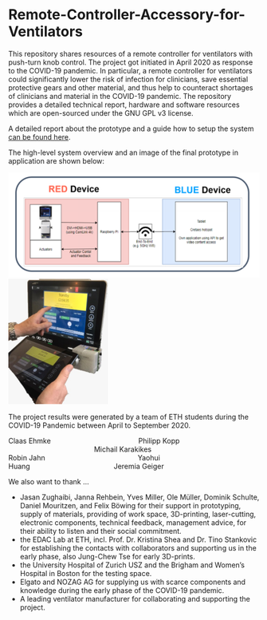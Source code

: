 # Remote-Controller-Accessory-for-Ventilators
This repository shares resources of a remote controller for ventilators with push-turn knob control. The project got initiated in April 2020 as response to the COVID-19 pandemic. In particular, a remote controller for ventilators could significantly lower the risk of infection for clinicians, save essential protective gears and other material, and thus help to counteract shortages of clinicians and material in the COVID-19 pandemic. The repository provides a detailed technical report, hardware and software resources  which are open-sourced under the GNU GPL v3 license.

A detailed report about the prototype and a guide how to setup the system [can be found here](/Report.pdf).

The high-level system overview and an image of the final prototype in application are shown below:
<p float="left">
  <img src="/images/Prototype_4_System.PNG" width="600" />
  <img src="/images/sample_usage.jpeg" width="200" /> 
</p>


The project results were generated by a team of ETH students during the COVID-19 Pandemic between April to September 2020.

Claas Ehmke              Philipp Kopp              Michail Karakikes \
Robin Jahn              Yaohui Huang            Jeremia Geiger 


We also want to thank ...
- Jasan Zughaibi, Janna Rehbein, Yves Miller, Ole Müller, Dominik Schulte, Daniel Mouritzen, and Felix Böwing for their support in prototyping, supply of materials, providing of work space, 3D-printing, laser-cutting, electronic components, technical feedback, management advice, for their ability to listen and their social commitment.
- the EDAC Lab at ETH, incl. Prof. Dr. Kristina Shea and Dr. Tino Stankovic for establishing the contacts with collaborators and supporting us in the early phase, also Jung-Chew Tse for early 3D-prints.
- the University Hospital of Zurich USZ and the Brigham and Women’s Hospital in Boston for the testing space.
- Elgato and NOZAG AG for supplying us with scarce components and knowledge during the early phase of the COVID-19 pandemic.
- A leading ventilator manufacturer for collaborating and supporting the project.
